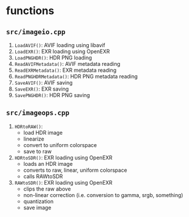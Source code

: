 # functions
## `src/imageio.cpp`
1. `LoadAVIF()`: AVIF loading using libavif
2. `LoadEXR()`: EXR loading using OpenEXR
3. `LoadPNGHDR()`: HDR PNG loading
4. `ReadAVIFMetadata()`: AVIF metadata reading
5. `ReadEXRMetadata()`: EXR metadata reading
6. `ReadPNGHDRMetadata()`: HDR PNG metadata reading
7. `SaveAVIF()`: AVIF saving
8. `SaveEXR()`: EXR saving
9. `SavePNGHDR()`: HDR PNG saving

## `src/imageops.cpp`
1. `HDRtoRAW()`:
    - load HDR image
    - linearize
    - convert to uniform colorspace
    - save to raw
2. `HDRtoSDR()`: EXR loading using OpenEXR
    - loads an HDR image
    - converts to raw, linear, uniform colorspace
    - calls RAWtoSDR
2. `RAWtoSDR()`: EXR loading using OpenEXR
    - clips the raw above
    - non-linear correction (i.e. conversion to gamma, srgb, something)
    - quantization
    - save image
